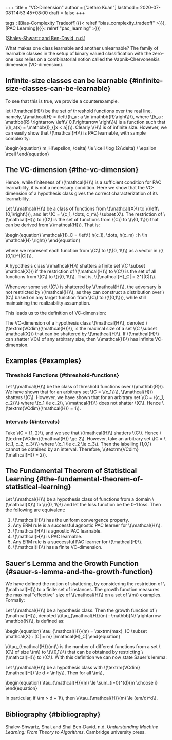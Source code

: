+++
title = "VC-Dimension"
author = ["Jethro Kuan"]
lastmod = 2020-07-08T14:53:45+08:00
draft = false
+++

tags
: [Bias-Complexity Tradeoff]({{< relref "bias_complexity_tradeoff" >}}), [PAC Learning]({{< relref "pac_learning" >}})

([Shalev-Shwartz and Ben-David, n.d.](#org277f70b))

What makes one class learnable and another unlearnable? The family of
learnable classes in the setup of binary valued classification with
the zero-one loss relies on a combinatorial notion called the
Vapnik-Chervonenkis dimension (VC-dimension).

## Infinite-size classes can be learnable {#infinite-size-classes-can-be-learnable}

To see that this is true, we provide a counterexample.

let \\(\mathcal{H}\\) be the set of threshold functions over the real
line, namely, \\(\mathcal{H} = \left\\{h_a : a \in \mathbb{R}\right\\}\\),
where \\(h_a : \mathbb{R} \rightarrow \left\\{ 0,1\rightarrow \right\\}\\) is a
function such that \\(h_a(x) = \mathbb{I}\_{[x < a]}\\). Clearly \\(H\\) is of
infinite size. However, we can easily show that \\(\mathcal{H}\\) is PAC
learnable, with sample complexity:

\begin{equation}
m_H(\epsilon, \delta) \le \lceil \log (2/\delta) / \epsilon \rceil
\end{equation}

## The VC-dimension {#the-vc-dimension}

Hence, while finiteness of \\(\mathcal{H}\\) is a sufficient condition for
PAC learnability, it is not a necessary condition. Here we show that
the VC-dimension of a hypothesis class gives the correct
characterization of its learnability.

<div class="definition">
  <div></div>

Let \\(\mathcal{H}\\) be a class of functions from \\(\mathcal{X}\\) to
\\(\left\\{0,1\right\\}\\), and let \\(C = \\{c_1, \dots, c_m\\} \subset X\\). The
restriction of \\(\mathcal{H}\\) to \\(C\\) is the set of functions from \\(C\\)
to \\(\\{0, 1\\}\\) that can be derived from \\(\mathcal{H}\\). That is:

\begin{equation}
\mathcal{H}\_C = \left\\{ h(c_1), \dots, h(c_m) : h \in \mathcal{H} \right\\}
\end{equation}

</div>

where we represent each function from \\(C\\) to \\(\\{0, 1\\}\\) as a vector in
\\(\\{0,1\\}^{|C|}\\).

<div class="definition">
  <div></div>

A hypothesis class \\(\mathcal{H}\\) shatters a finite set \\(C \subset
\mathcal{X}\\) if the restriction of \\(\mathcal{H}\\) to \\(C\\) is the set of
all functions from \\(C\\) to \\(\\{0, 1\\}\\). That is, \\(|\mathcal{H}\_C| =
2^{|C|}\\).

</div>

Whenever some set \\(C\\) is shattered by \\(\mathcal{H}\\), the adversary is
not restricted by \\(\mathcal{H}\\), as they can construct a distribution
over \\(C\\) based on any target function from \\(C\\) to \\(\\{0,1\\}\\), while
still maintaining the realizability assumption.

This leads us to the definition of VC-dimension:

<div class="definition">
  <div></div>

The VC-dimension of a hypothesis class \\(\mathcal{H}\\), denoted
\\(\textrm{VCdim}(\mathcal{H})\\), is the maximal size of a set \\(C \subset
\mathcal{X}\\) that can be shattered by \\(\mathcal{H}\\). If \\(\mathcal{H}\\)
can shatter \\(C\\) of any arbitrary size, then \\(\mathcal{H}\\) has infinite VC-dimension.

</div>

## Examples {#examples}

### Threshold Functions {#threshold-functions}

Let \\(\mathcal{H}\\) be the class of threshold functions over
\\(\mathbb{R}\\). We have shown that for an arbitrary set \\(C = \\{c_1\\}\\),
\\(\mathcal{H}\\) shatters \\(C\\). However, we have shown that for an
arbitrary set \\(C = \\{c_1, c_2\\}\\) where \\(c_1 \le c_2\\), \\(\mathcal{H}\\)
does not shatter \\(C\\). Hence \\(\textrm{VCdim}(\mathcal{H}) = 1\\).

### Intervals {#intervals}

Take \\(C = {1, 2}\\), and we see that \\(\mathcal{H}\\) shatters \\(C\\). Hence
\\(\textrm{VCdim}(\mathcal{H}) \ge 2\\). However, take an arbitrary set \\(C
= \\{c_1, c_2, c_3\\}\\) where \\(c_1 \le c_2 \le c_3\\). Then the labelling
(1,0,1) cannot be obtained by an interval. Therefore,
\\(\textrm{VCdim}(\mathcal{H}) = 2\\).

## The Fundamental Theorem of Statistical Learning {#the-fundamental-theorem-of-statistical-learning}

Let \\(\mathcal{H}\\) be a hypothesis class of functions from a domain
\\(\mathcal{X}\\) to \\(\\{0, 1\\}\\) and let the loss function be the 0-1 loss.
Then the following are equivalent:

1.  \\(\mathcal{H}\\) has the uniform convergence property.
2.  Any ERM rule is a successful agnostic PAC learner for \\(\mathcal{H}\\).
3.  \\(\mathcal{H}\\) is agnostic PAC learnable.
4.  \\(\mathcal{H}\\) is PAC learnable.
5.  Any ERM rule is a successful PAC learner for \\(\mathcal{H}\\).
6.  \\(\mathcal{H}\\) has a finite VC-dimension.

## Sauer's Lemma and the Growth Function {#sauer-s-lemma-and-the-growth-function}

We have defined the notion of shattering, by considering the
restriction of \\(\mathcal{H}\\) to a finite set of instances. The growth
function measures the maximal "effective" size of \\(\mathcal{H}\\) on a
set of \\(m\\) examples. Formally:

<div class="definition">
  <div></div>

Let \\(\mathcal{H}\\) be a hypothesis class. Then the growth function of
\\(\mathcal{H}\\), denoted \\(\tau\_{\mathcal{H}}(m) : \mathbb{N} \rightarrow
\mathbb{N}\\), is defined as:

\begin{equation}
\tau\_{\mathcal{H}}(m) = \textrm{max}\_{C \subset \mathcal{X} : |C| =
m} |\mathcal{H}\_C|
\end{equation}

</div>

\\(\tau\_{\mathcal{H}}(m)\\) is the number of different functions from a
set \\(C\\) of size \\(m\\) to \\(\\{0,1\\}\\) that can be obtained by restricting
\\(\mathcal{H}\\) to \\(C\\). With this definition we can now state Sauer's
lemma:

<div class="definition">
  <div></div>

Let \\(\mathcal{H}\\) be a hypothesis class with
\\(\textrm{VCdim}(\mathcal{H}) \le d < \infty\\). Then for all \\(m\\),

\begin{equation}
\tau\_{\mathcal{H}}(m) \le \sum\_{i=0}^{d}{m \choose i}
\end{equation}

In particular, if \\(m > d + 1\\), then \\(\tau\_{\mathcal{H}}(m) \le (em/d)^d\\).

</div>

## Bibliography {#bibliography}

<a id="org277f70b"></a>Shalev-Shwartz, Shai, and Shai Ben-David. n.d. _Understanding Machine Learning: From Theory to Algorithms_. Cambridge university press.
